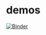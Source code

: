 # demos
[![Binder](https://mybinder.org/badge_logo.svg)](https://mybinder.org/v2/gh/yingranbc/demos/master)

